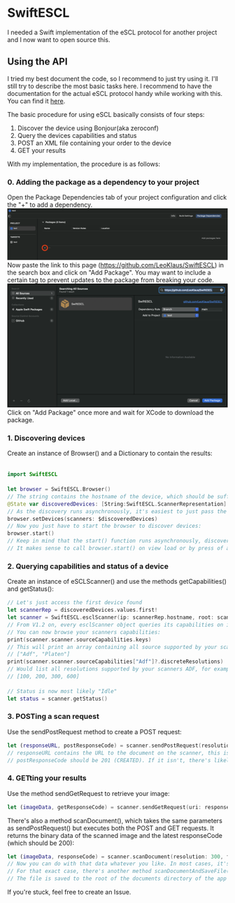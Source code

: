 #  SwiftESCL

I needed a Swift implementation of the eSCL protocol for another project and I now want to open source this.

## Using the API

I tried my best document the code, so I recommend to just try using it. I'll still try to describe the most basic tasks here.
I recommend to have the documentation for the actual eSCL protocol handy while working with this. You can find it [here](https://mopria.org/spec-download).

The basic procedure for using eSCL basically consists of four steps:
1. Discover the device using Bonjour(aka zeroconf)
2. Query the devices capabilities and status
3. POST an XML file containing your order to the device
4. GET your results

With my implementation, the procedure is as follows:

### 0. Adding the package as a dependency to your project

Open the Package Dependencies tab of your project configuration and click the "+" to add a dependency.
![Overview of the project settings in XCode](images/XCode1.png)
Now paste the link to this page (https://github.com/LeoKlaus/SwiftESCL) in the search box and click on "Add Package". You may want to include a certain tag to prevent updates to the package from breaking your code.
![Overview of the Add Package page in XCode](images/XCode2.png)
Click on "Add Package" once more and wait for XCode to download the package.

### 1. Discovering devices

Create an instance of Browser() and a Dictionary to contain the results:
```swift

import SwiftESCL

let browser = SwiftESCL.Browser()
// The string contains the hostname of the device, which should be sufficient to uniquely identify it.
@State var discoveredDevices: [String:SwiftESCL.ScannerRepresentation] = [:]
// As the discovery runs asynchronously, it's easiest to just pass the dictionary as binding
browser.setDevices(scanners: $discoveredDevices)
// Now you just have to start the browser to discover devices:
browser.start()
// Keep in mind that the start() function runs asynchronously, discoveredDevices is still empty at this point.
// It makes sense to call browser.start() on view load or by press of a button and have the user wait for device discovery
```

### 2. Querying capabilities and status of a device

Create an instance of eSCLScanner() and use the methods getCapabilities() and getStatus():
```swift
// Let's just access the first device found
let scannerRep = discoveredDevices.values.first!
let scanner = SwiftESCL.esclScanner(ip: scannerRep.hostname, root: scannerRep.root)
// From V1.2 on, every esclScanner object queries its capabilities on initialisation. Capabilities are stored in the public variable scanner.
// You can now browse your scanners capabilities:
print(scanner.scanner.sourceCapabilities.keys)
// This will print an array containing all source supported by your scanner, for example:
// ["Adf", "Platen"]
print(scanner.scanner.sourceCapabilities["Adf"]?.discreteResolutions)
// Would list all resolutions supported by your scanners ADF, for example:
// [100, 200, 300, 600]

// Status is now most likely "Idle"
let status = scanner.getStatus()
```

### 3. POSTing a scan request

Use the sendPostRequest method to create a POST request:
```swift
let (responseURL, postResponseCode) = scanner.sendPostRequest(resolution: 300, format: "application/pdf", source: "Platen", width: 2480, height: 3508)
// responseURL contains the URL to the document on the scanner, this is where you will derict your GET request to.
// postResponseCode should be 201 (CREATED). If it isn't, there's likely an invalid mix of options and the scanner returned 409 (CONFLICT)
```

### 4. GETting your results

Use the method sendGetRequest to retrieve your image:
```swift
let (imageData, getResponseCode) = scanner.sendGetRequest(uri: responseURL)
```

There's also a method scanDocument(), which takes the same parameters as sendPostRequest() but executes both the POST and GET requests. It returns the binary data of the scanned image and the latest responseCode (which should be 200):
```swift
let (imageData, responseCode) = scanner.scanDocument(resolution: 300, format: "application/pdf", version: capabilities.version, source: "Platen", width: 2480, height: 3508)
// Now you can do with that data whatever you like. In most cases, it's probably a good idea to store the data on disk.
// For that exact case, there's another method scanDocumentAndSaveFile(), which takes the same parameters as sendPostRequest() but returns a URL to the file on disk instead of the data.
// The file is saved to the root of the documents directory of the app by default, a custom path can be specified using the filePath parameter though.
```

If you're stuck, feel free to create an Issue.
